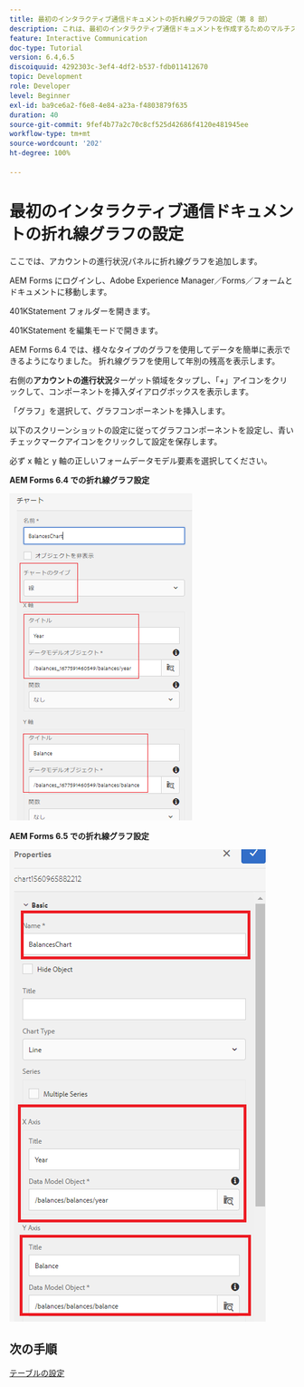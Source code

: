 ```yaml
---
title: 最初のインタラクティブ通信ドキュメントの折れ線グラフの設定（第 8 部）
description: これは、最初のインタラクティブ通信ドキュメントを作成するためのマルチステップチュートリアルの第 8 部です。 ここでは、アカウントの進行状況パネルに折れ線グラフを追加します。
feature: Interactive Communication
doc-type: Tutorial
version: 6.4,6.5
discoiquuid: 4292303c-3ef4-4df2-b537-fdb011412670
topic: Development
role: Developer
level: Beginner
exl-id: ba9ce6a2-f6e8-4e84-a23a-f4803879f635
duration: 40
source-git-commit: 9fef4b77a2c70c8cf525d42686f4120e481945ee
workflow-type: tm+mt
source-wordcount: '202'
ht-degree: 100%

---
```


# 最初のインタラクティブ通信ドキュメントの折れ線グラフの設定

ここでは、アカウントの進行状況パネルに折れ線グラフを追加します。

AEM Forms にログインし、Adobe Experience Manager／Forms／フォームとドキュメントに移動します。

401KStatement フォルダーを開きます。

401KStatement を編集モードで開きます。

AEM Forms 6.4 では、様々なタイプのグラフを使用してデータを簡単に表示できるようになりました。 折れ線グラフを使用して年別の残高を表示します。

右側の&#x200B;**アカウントの進行状況**&#x200B;ターゲット領域をタップし、「+」アイコンをクリックして、コンポーネントを挿入ダイアログボックスを表示します。

「グラフ」を選択して、グラフコンポーネントを挿入します。

以下のスクリーンショットの設定に従ってグラフコンポーネントを設定し、青いチェックマークアイコンをクリックして設定を保存します。

必ず x 軸と y 軸の正しいフォームデータモデル要素を選択してください。

**AEM Forms 6.4 での折れ線グラフ設定**

![linechart64](assets/linechart.png)

**AEM Forms 6.5 での折れ線グラフ設定**

![linechart64](assets/linechart65.PNG)

## 次の手順

[テーブルの設定](./partnine.md)
